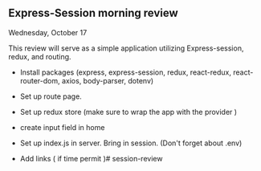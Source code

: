 ## Express-Session morning review
Wednesday, October 17

This review will serve as a simple application utilizing Express-session, redux, and routing. 

- Install packages (express, express-session, redux, react-redux, react-router-dom, axios, body-parser, dotenv)
- Set up route page.
- Set up redux store (make sure to wrap the app with the provider )
- create input field in home
- Set up index.js in server. Bring in session. (Don't forget about .env)

- Add links ( if time permit )# session-review
